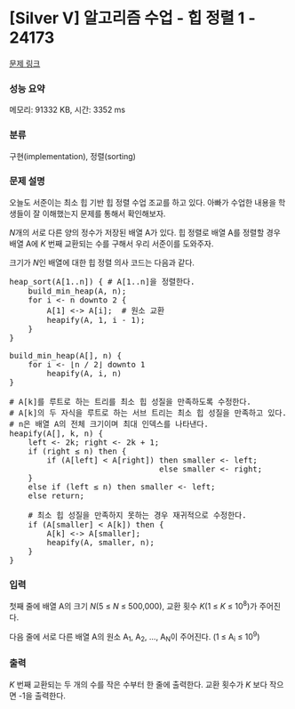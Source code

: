 # [Silver V] 알고리즘 수업 - 힙 정렬 1 - 24173 

[문제 링크](https://www.acmicpc.net/problem/24173) 

### 성능 요약

메모리: 91332 KB, 시간: 3352 ms

### 분류

구현(implementation), 정렬(sorting)

### 문제 설명

<p>오늘도 서준이는 최소 힙 기반 힙 정렬 수업 조교를 하고 있다. 아빠가 수업한 내용을 학생들이 잘 이해했는지 문제를 통해서 확인해보자.</p>

<p><em>N</em>개의 서로 다른 양의 정수가 저장된 배열 A가 있다. 힙 정렬로 배열 A를 정렬할 경우 배열 A에 <em>K </em>번째 교환되는 수를 구해서 우리 서준이를 도와주자.</p>

<p>크기가 <em>N</em>인 배열에 대한 힙 정렬 의사 코드는 다음과 같다.</p>

<pre>heap_sort(A[1..n]) { # A[1..n]을 정렬한다.
    build_min_heap(A, n);
    for i <- n downto 2 {
        A[1] <-> A[i];  # 원소 교환
        heapify(A, 1, i - 1);
    }
}

build_min_heap(A[], n) {
    for i <- ⌊n / 2⌋ downto 1
        heapify(A, i, n)
}

# A[k]를 루트로 하는 트리를 최소 힙 성질을 만족하도록 수정한다.
# A[k]의 두 자식을 루트로 하는 서브 트리는 최소 힙 성질을 만족하고 있다.
# n은 배열 A의 전체 크기이며 최대 인덱스를 나타낸다.
heapify(A[], k, n) {
    left <- 2k; right <- 2k + 1;
    if (right ≤ n) then {
        if (A[left] < A[right]) then smaller <- left;
                                else smaller <- right;
    }
    else if (left ≤ n) then smaller <- left;
    else return;

    # 최소 힙 성질을 만족하지 못하는 경우 재귀적으로 수정한다.
    if (A[smaller] < A[k]) then {
        A[k] <-> A[smaller];
        heapify(A, smaller, n);
    }
}</pre>

### 입력 

 <p>첫째 줄에 배열 A의 크기 <em>N</em>(5 ≤ <em>N</em> ≤ 500,000), 교환 횟수 <em>K</em>(1 ≤ <em>K</em> ≤ 10<sup>8</sup>)가 주어진다.</p>

<p>다음 줄에 서로 다른 배열 A의 원소 A<sub>1</sub>, A<sub>2</sub>, ..., A<sub>N</sub>이 주어진다. (1 ≤ A<sub>i</sub> ≤ 10<sup>9</sup>)</p>

### 출력 

 <p><em>K </em>번째 교환되는 두 개의 수를 작은 수부터 한 줄에 출력한다. 교환 횟수가 <em>K </em>보다 작으면 -1을 출력한다.</p>

